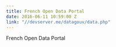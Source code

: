 ```yaml
---
title: French Open Data Portal
date: 2016-06-11 10:59:00 Z
link: "//devserver.me/datagouv/data.php"
---
```


French Open Data Portal